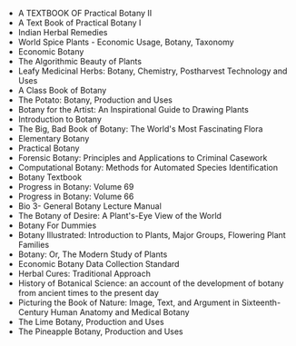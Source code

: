 

<ul>
<li><a target="_blank" href="https://github.com/manjunath5496/Botany-Books/blob/master/bny(1).pdf" style="text-decoration:none;">A TEXTBOOK OF Practical Botany II</a></li>
                                <li><a target="_blank" href="https://github.com/manjunath5496/Botany-Books/blob/master/bny(2).pdf" style="text-decoration:none;">A Text Book of Practical Botany I</a></li>
                                <li><a target="_blank" href="https://github.com/manjunath5496/Botany-Books/blob/master/bny(3).pdf" style="text-decoration:none;">Indian Herbal Remedies</a></li>
 <li><a target="_blank" href="https://github.com/manjunath5496/Botany-Books/blob/master/bny(4).pdf" style="text-decoration:none;">World Spice Plants - Economic Usage, Botany, Taxonomy </a></li>                              
<li><a target="_blank" href="https://github.com/manjunath5496/Botany-Books/blob/master/bny(5).pdf" style="text-decoration:none;">Economic Botany </a></li>
<li><a target="_blank" href="https://github.com/manjunath5496/Botany-Books/blob/master/bny(6).pdf" style="text-decoration:none;">The Algorithmic Beauty of Plants</a></li>
                                <li><a target="_blank" href="https://github.com/manjunath5496/Botany-Books/blob/master/bny(7).pdf" style="text-decoration:none;">Leafy Medicinal Herbs: Botany, Chemistry, Postharvest Technology and Uses</a></li>
  
<li><a target="_blank" href="https://github.com/manjunath5496/Botany-Books/blob/master/bny(8).pdf" style="text-decoration:none;">A Class Book of Botany</a></li>
                                <li><a target="_blank" href="https://github.com/manjunath5496/Botany-Books/blob/master/bny(9).pdf" style="text-decoration:none;">The Potato: Botany, Production and Uses</a></li>
                                
 <li><a target="_blank" href="https://github.com/manjunath5496/Botany-Books/blob/master/bny(10).pdf" style="text-decoration:none;">Botany for the Artist: An Inspirational Guide to Drawing Plants</a></li>
 <li><a target="_blank" href="https://github.com/manjunath5496/Botany-Books/blob/master/bny(11).pdf" style="text-decoration:none;">Introduction to Botany </a></li>                              
<li><a target="_blank" href="https://github.com/manjunath5496/Botany-Books/blob/master/bny(12).pdf" style="text-decoration:none;">The Big, Bad Book of Botany: The World's Most Fascinating Flora</a></li>
<li><a target="_blank" href="https://github.com/manjunath5496/Botany-Books/blob/master/bny(13).pdf" style="text-decoration:none;">Elementary Botany </a></li>
                                <li><a target="_blank" href="https://github.com/manjunath5496/Botany-Books/blob/master/bny(14).pdf" style="text-decoration:none;">Practical Botany</a></li>  
  
<li><a target="_blank" href="https://github.com/manjunath5496/Botany-Books/blob/master/bny(15).pdf" style="text-decoration:none;">Forensic Botany: Principles and Applications to Criminal Casework</a></li>

<li><a target="_blank" href="https://github.com/manjunath5496/Botany-Books/blob/master/bny(16).pdf" style="text-decoration:none;"> Computational Botany: Methods for Automated Species Identification</a></li>

<li><a target="_blank" href="https://github.com/manjunath5496/Botany-Books/blob/master/bny(17).pdf" style="text-decoration:none;">Botany Textbook </a></li>
                                <li><a target="_blank" href="https://github.com/manjunath5496/Botany-Books/blob/master/bny(18).pdf" style="text-decoration:none;">Progress in Botany: Volume 69</a></li>  
  
<li><a target="_blank" href="https://github.com/manjunath5496/Botany-Books/blob/master/bny(19).pdf" style="text-decoration:none;">Progress in Botany: Volume 66</a></li>

<li><a target="_blank" href="https://github.com/manjunath5496/Botany-Books/blob/master/bny(20).pdf" style="text-decoration:none;">  Bio 3- General Botany Lecture Manual</a></li>

  <li><a target="_blank" href="https://github.com/manjunath5496/Botany-Books/blob/master/bny(21).pdf" style="text-decoration:none;">The Botany of Desire: A Plant's-Eye View of the World </a></li> 

  <li><a target="_blank" href="https://github.com/manjunath5496/Botany-Books/blob/master/bny(22).pdf" style="text-decoration:none;">Botany For Dummies </a></li> 

<li><a target="_blank" href="https://github.com/manjunath5496/Botany-Books/blob/master/bny(23).pdf" style="text-decoration:none;"> Botany Illustrated: Introduction to Plants, Major Groups, Flowering Plant Families</a></li>

<li><a target="_blank" href="https://github.com/manjunath5496/Botany-Books/blob/master/bny(24).pdf" style="text-decoration:none;">Botany: Or, The Modern Study of Plants </a></li>
                                <li><a target="_blank" href="https://github.com/manjunath5496/Botany-Books/blob/master/bny(25).pdf" style="text-decoration:none;">Economic Botany Data Collection Standard</a></li>  
  
<li><a target="_blank" href="https://github.com/manjunath5496/Botany-Books/blob/master/bny(26).pdf" style="text-decoration:none;">Herbal Cures: Traditional Approach</a></li>

<li><a target="_blank" href="https://github.com/manjunath5496/Botany-Books/blob/master/bny(27).pdf" style="text-decoration:none;">  History of Botanical Science: an account of the development of botany from ancient times to the present day</a></li>

  <li><a target="_blank" href="https://github.com/manjunath5496/Botany-Books/blob/master/bny(28).pdf" style="text-decoration:none;">Picturing the Book of Nature: Image, Text, and Argument in Sixteenth-Century Human Anatomy and Medical Botany </a></li> 

  <li><a target="_blank" href="https://github.com/manjunath5496/Botany-Books/blob/master/bny(29).pdf" style="text-decoration:none;">The Lime Botany, Production and Uses </a></li> 


  <li><a target="_blank" href="https://github.com/manjunath5496/Botany-Books/blob/master/bny(30).pdf" style="text-decoration:none;">The Pineapple Botany, Production and Uses </a></li> 

                          
</ul>
